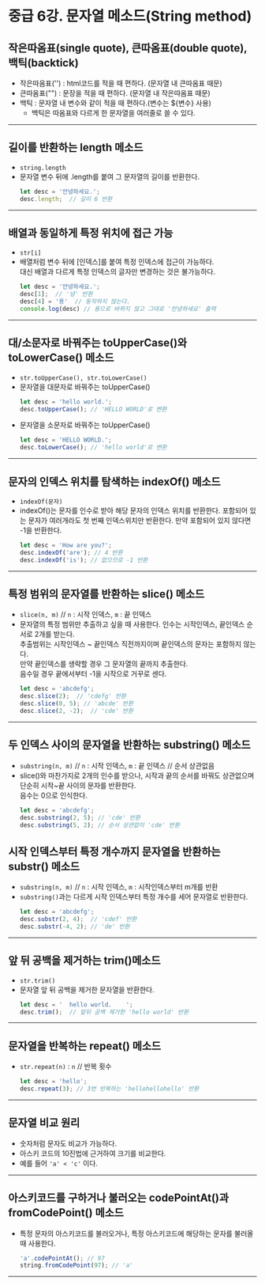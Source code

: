 # 중급 6강. 문자열 메소드(String method)
## 작은따옴표(single quote), 큰따옴표(double quote), 백틱(backtick)
- 작은따옴표('') : html코드를 적을 때 편하다. (문자열 내 큰따옴표 때문)
- 큰따옴표("") : 문장을 적을 때 편하다. (문자열 내 작은따옴표 때문)
- 백틱 : 문자열 내 변수와 같이 적을 때 편하다.(변수는 ${변수} 사용)
  - 백틱은 따옴표와 다르게 한 문자열을 여러줄로 쓸 수 있다.
---
## 길이를 반환하는 length 메소드
- `string.length`
- 문자열 변수 뒤에 .length를 붙여 그 문자열의 길이를 반환한다.
  ```js
  let desc = '안녕하세요.';
  desc.length;  // 길이 6 반환
  ```
---
## 배열과 동일하게 특정 위치에 접근 가능
- `str[i]`
- 배열처럼 변수 뒤에 [인덱스]를 붙여 특정 인덱스에 접근이 가능하다.  
  대신 배열과 다르게 특정 인덱스의 글자만 변경하는 것은 불가능하다.
  ```js
  let desc = '안녕하세요.';
  desc[1];  // '녕' 반환
  desc[4] = '용'  // 동작하지 않는다.
  console.log(desc) // 용으로 바뀌지 않고 그대로 '안녕하세요' 출력
  ```
---
## 대/소문자로 바꿔주는 toUpperCase()와 toLowerCase() 메소드
- `str.toUpperCase(), str.toLowerCase()`
- 문자열을 대문자로 바꿔주는 toUpperCase()
  ```js
  let desc = 'hello world.';
  desc.toUpperCase(); // 'HELLO WORLD'로 변환
  ```
- 문자열을 소문자로 바꿔주는 toUpperCase()
  ```js
  let desc = 'HELLO WORLD.';
  desc.toLowerCase(); // 'hello world'로 변환
  ```
---
## 문자의 인덱스 위치를 탐색하는 indexOf() 메소드
- `indexOf(문자)`
- indexOf()는 문자를 인수로 받아 해당 문자의 인덱스 위치를 반환한다.
  포함되어 있는 문자가 여러개라도 첫 번째 인덱스위치만 반환한다.
  만약 포함되어 있지 않다면 -1을 반환한다.
  ```js
  let desc = 'How are you?';
  desc.indexOf('are'); // 4 반환
  desc.indexOf('is'); // 없으므로 -1 반환
  ```
---
## 특정 범위의 문자열를 반환하는 slice() 메소드
- `slice(n, m)` // `n` : 시작 인덱스, `m` : 끝 인덱스
- 문자열의 특정 범위만 추출하고 싶을 때 사용한다. 인수는 시작인덱스, 끝인덱스 순서로 2개를 받는다.  
추출범위는 시작인덱스 ~ 끝인덱스 직전까지이며 끝인덱스의 문자는 포함하지 않는다.  
만약 끝인덱스를 생략할 경우 그 문자열의 끝까지 추출한다.  
음수일 경우 끝에서부터 -1을 시작으로 거꾸로 센다.
  ```js
  let desc = 'abcdefg';
  desc.slice(2);  // 'cdefg' 반환
  desc.slice(0, 5); // 'abcde' 반환
  desc.slice(2, -2);  // 'cde' 반환
  ```
---
## 두 인덱스 사이의 문자열을 반환하는 substring() 메소드
- `substring(n, m)` // `n` : 시작 인덱스, `m` : 끝 인덱스 // 순서 상관없음
- slice()와 마찬가지로 2개의 인수를 받으나, 시작과 끝의 순서를 바꿔도 상관없으며 단순히 시작~끝 사이의 문자를 반환한다.  
음수는 0으로 인식한다.
  ```js
  let desc = 'abcdefg';
  desc.substring(2, 5); // 'cde' 반환
  desc.substring(5, 2); // 순서 상관없이 'cde' 반환
  ```
## 시작 인덱스부터 특정 개수까지 문자열을 반환하는 substr() 메소드
- `substring(n, m)` // `n` : 시작 인덱스, `m` : 시작인덱스부터 m개를 반환
- `substring()`과는 다르게 시작 인덱스부터 특정 개수를 세어 문자열로 반환한다.
  ```js
  let desc = 'abcdefg';
  desc.substr(2, 4);  // 'cdef' 반환
  desc.substr(-4, 2); // 'de' 반환
  ```
---
## 앞 뒤 공백을 제거하는 trim()메소드
- `str.trim()`
- 문자열 앞 뒤 공백을 제거한 문자열을 반환한다.
  ```js
  let desc = '  hello world.    ';
  desc.trim();  // 앞뒤 공백 제거한 'hello world' 반환
  ```
---
## 문자열을 반복하는 repeat() 메소드
- `str.repeat(n)` : `n` // 반복 횟수
  ```js
  let desc = 'hello';
  desc.repeat(3); // 3번 반복하는 'hellohellohello' 반환
  ```
---
## 문자열 비교 원리
- 숫자처럼 문자도 비교가 가능하다.
- 아스키 코드의 10진법에 근거하여 크기를 비교한다.
- 예를 들어 `'a' < 'c'` 이다.
---
## 아스키코드를 구하거나 불러오는 codePointAt()과 fromCodePoint() 메소드
- 특정 문자의 아스키코드를 불러오거나, 특정 아스키코드에 해당하는 문자를 불러올 때 사용한다.
  ```js
  'a'.codePointAt(); // 97
  string.fromCodePoint(97); // 'a'
  ```
---

